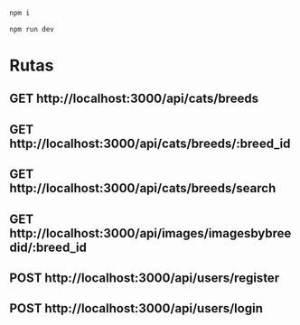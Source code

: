 ```bash
npm i
```
```bash
npm run dev
```
# Rutas
## GET http://localhost:3000/api/cats/breeds
## GET http://localhost:3000/api/cats/breeds/:breed_id
## GET http://localhost:3000/api/cats/breeds/search
## GET http://localhost:3000/api/images/imagesbybreedid/:breed_id
## POST http://localhost:3000/api/users/register
## POST http://localhost:3000/api/users/login
